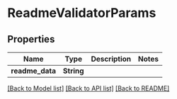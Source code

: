# ReadmeValidatorParams

## Properties

Name | Type | Description | Notes
------------ | ------------- | ------------- | -------------
**readme_data** | **String** |  |

[[Back to Model list]](../README.md#documentation-for-models) [[Back to API list]](../README.md#documentation-for-api-endpoints) [[Back to README]](../README.md)


